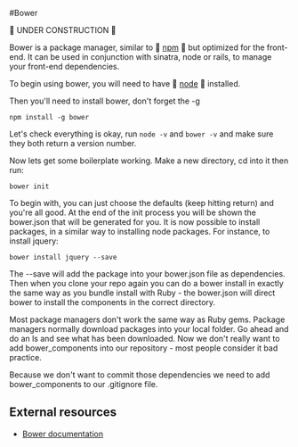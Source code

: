 #Bower

:construction: UNDER CONSTRUCTION :construction:

Bower is a package manager, similar to :pill: [npm](https://github.com/makersacademy/course/blob/master/pills/npm.md) :pill: but optimized for the front-end. It can be used in conjunction with sinatra, node or rails, to manage your front-end dependencies.

To begin using bower, you will need to have :pill: [node](https://github.com/makersacademy/course/blob/master/pills/node.md) :pill: installed.

Then you'll need to install bower, don't forget the -g

```
npm install -g bower
```

Let's check everything is okay, run ```node -v``` and ```bower -v``` and make sure they both return a version number.

Now lets get some boilerplate working. Make a new directory, cd into it then run:

```
bower init
```

To begin with, you can just choose the defaults (keep hitting return) and you're all good. At the end of the init process you will be shown the bower.json that will be generated for you. It is now possible to install packages, in a similar way to installing node packages. For instance, to install jquery:

```
bower install jquery --save
```

The --save will add the package into your bower.json file as dependencies. Then when you clone your repo again you can do a bower install in exactly the same way as you bundle install with Ruby - the bower.json will direct bower to install the components in the correct directory.

Most package managers don't work the same way as Ruby gems. Package managers normally download packages into your local folder. Go ahead and do an ls and see what has been downloaded. Now we don't really want to add bower_components into our repository - most people consider it bad practice.

Because we don't want to commit those dependencies we need to add bower_components to our .gitignore file.

## External resources

* [Bower documentation](http://bower.io/)